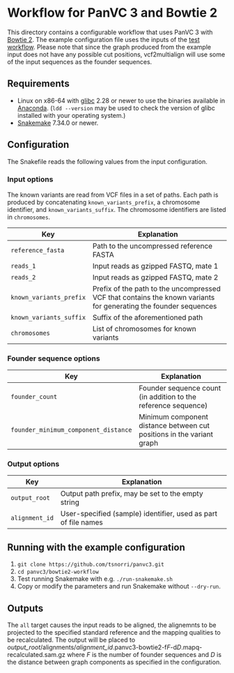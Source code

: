# Workflow for PanVC 3 and Bowtie 2

This directory contains a configurable workflow that uses PanVC 3 with [Bowtie 2](https://bowtie-bio.sourceforge.net/bowtie2/). The example configuration file uses the inputs of the [test workflow](../test-workflow/). Please note that since the graph produced from the example input does not have any possible cut positions, vcf2multialign will use some of the input sequences as the founder sequences.

## Requirements

* Linux on x86-64 with [glibc](https://www.gnu.org/software/libc/) 2.28 or newer to use the binaries available in [Anaconda](https://anaconda.org). (`ldd --version` may be used to check the version of glibc installed with your operating system.)
* [Snakemake](https://snakemake.github.io/) 7.34.0 or newer.

## Configuration

The Snakefile reads the following values from the input configuration.

### Input options

The known variants are read from VCF files in a set of paths. Each path is produced by concatenating `known_variants_prefix`, a chromosome identifier, and `known_variants_suffix`. The chromosome identifiers are listed in `chromosomes`.

| Key                     | Explanation                                                                                                      |
|-------------------------|------------------------------------------------------------------------------------------------------------------|
| `reference_fasta`       | Path to the uncompressed reference FASTA                                                                         |
| `reads_1`               | Input reads as gzipped FASTQ, mate 1                                                                             |
| `reads_2`               | Input reads as gzipped FASTQ, mate 2                                                                             |
| `known_variants_prefix` | Prefix of the path to the uncompressed VCF that contains the known variants for generating the founder sequences |
| `known_variants_suffix` | Suffix of the aforementioned path                                                                                |
| `chromosomes`           | List of chromosomes for known variants                                                                           |

### Founder sequence options

| Key                                  | Explanation                                                           |
|--------------------------------------|-----------------------------------------------------------------------|
| `founder_count`                      | Founder sequence count (in addition to the reference sequence)        |
| `founder_minimum_component_distance` | Minimum component distance between cut positions in the variant graph |

### Output options

| Key            | Explanation                                                    |
|----------------|----------------------------------------------------------------|
| `output_root`  | Output path prefix, may be set to the empty string             |
| `alignment_id` | User-specified (sample) identifier, used as part of file names |

## Running with the example configuration

1. `git clone https://github.com/tsnorri/panvc3.git`
2. `cd panvc3/bowtie2-workflow`
3. Test running Snakemake with e.g. `./run-snakemake.sh`
4. Copy or modify the parameters and run Snakemake without `--dry-run`.

## Outputs

The `all` target causes the input reads to be aligned, the alignemnts to be projected to the specified standard reference and the mapping qualities to be recalculated. The output will be placed to *output_root*/alignments/*alignment_id*.panvc3-bowtie2-f*F*-d*D*.mapq-recalculated.sam.gz where *F* is the number of founder sequences and *D* is the distance between graph components as specified in the configuration.

